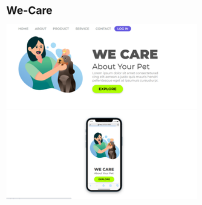 <h1>We-Care</h1>
<img src="https://github.com/levieira7/We-Care/blob/master/img/pc.png?raw=true">
<img src="https://github.com/levieira7/We-Care/blob/master/img/cel.png?raw=true">
